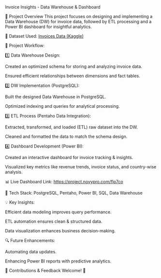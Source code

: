 Invoice Insights - Data Warehouse & Dashboard


🚀 Project Overview
This project focuses on designing and implementing a Data Warehouse (DW) for invoice data, followed by ETL processing and a Power BI dashboard for insightful analytics.


🔗 Dataset Used: [Invoices Data (Kaggle)](https://www.kaggle.com/datasets/ghassenkhaled/invoices-data)


🔧 Project Workflow:


1️⃣ Data Warehouse Design:

Created an optimized schema for storing and analyzing invoice data.

Ensured efficient relationships between dimensions and fact tables.


2️⃣ DW Implementation (PostgreSQL):

Built the designed Data Warehouse in PostgreSQL.

Optimized indexing and queries for analytical processing.


3️⃣ ETL Process (Pentaho Data Integration):

Extracted, transformed, and loaded (ETL) raw dataset into the DW.

Cleaned and formatted the data to match the schema design.


4️⃣ Dashboard Development (Power BI):

Created an interactive dashboard for invoice tracking & insights.

Visualized key metrics like revenue trends, invoice status, and country-wise analysis.


📊 Live Dashboard Link: https://project.novypro.com/flp7co



📌 Tech Stack: PostgreSQL, Pentaho, Power BI, SQL, Data Warehouse



💡 Key Insights:

Efficient data modeling improves query performance.

ETL automation ensures clean & structured data.

Data visualization enhances business decision-making.

🔍 Future Enhancements:

Automating data updates.

Enhancing Power BI reports with predictive analytics.

🎯 Contributions & Feedback Welcome! 🚀
